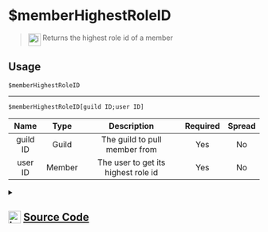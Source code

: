 # $memberHighestRoleID
> <img align="top" src="https://upload.wikimedia.org/wikipedia/commons/thumb/e/e4/Infobox_info_icon.svg/160px-Infobox_info_icon.svg.png?20150409153300" alt="image" width="25" height="auto"> Returns the highest role id of a member
## Usage
```
$memberHighestRoleID
```
---
```
$memberHighestRoleID[guild ID;user ID]
```
| Name | Type | Description | Required | Spread
| :---: | :---: | :---: | :---: | :---: |
guild ID | Guild | The guild to pull member from | Yes | No
user ID | Member | The user to get its highest role id | Yes | No
<details>
<summary>
    
## <img align="top" src="https://cdn4.iconfinder.com/data/icons/iconsimple-logotypes/512/github-512.png" alt="image" width="25" height="auto">  [Source Code](https://github.com/tryforge/ForgeScript-V2/blob/main/src/native/memberHighestRoleID.ts)
    
</summary>
    
```ts
import { ArgType, NativeFunction, Return } from "../structures"

export default new NativeFunction({
    name: "$memberHighestRoleID",
    version: "1.0.0",
    description: "Returns the highest role id of a member",
    unwrap: true,
    brackets: false,
    args: [
        {
            name: "guild ID",
            description: "The guild to pull member from",
            rest: false,
            type: ArgType.Guild,
            required: true,
        },
        {
            name: "user ID",
            pointer: 0,
            description: "The user to get its highest role id",
            rest: false,
            type: ArgType.Member,
            required: true,
        },
    ],
    execute(ctx, [guild, member]) {
        member ??= ctx.member!
        return Return.success(member?.roles.highest.id)
    },
})

```
    
</details>